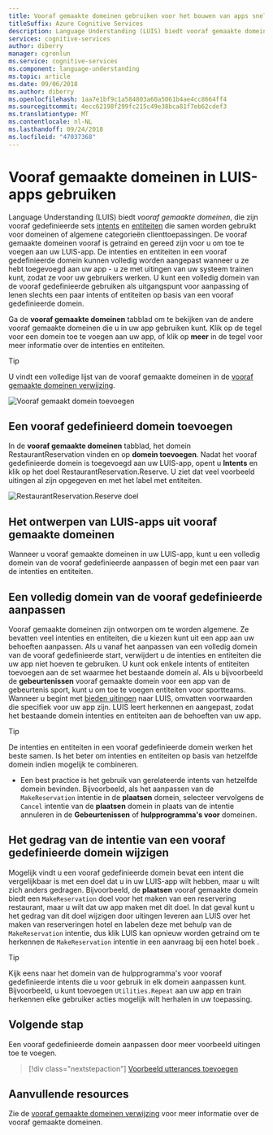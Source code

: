 ```yaml
---
title: Vooraf gemaakte domeinen gebruiken voor het bouwen van apps sneller in LUIS-apps
titleSuffix: Azure Cognitive Services
description: Language Understanding (LUIS) biedt vooraf gemaakte domeinen die zijn vooraf gedefinieerde sets intenties en entiteiten die voor domeinen samenwerken of algemene categorieën van clienttoepassingen. De vooraf gemaakte domeinen vooraf is getraind en gereed zijn voor u om toe te voegen aan uw LUIS-app.
services: cognitive-services
author: diberry
manager: cgronlun
ms.service: cognitive-services
ms.component: language-understanding
ms.topic: article
ms.date: 09/06/2018
ms.author: diberry
ms.openlocfilehash: 1aa7e1bf9c1a584803a60a5061b4ae4cc8664ff4
ms.sourcegitcommit: 4ecc62198f299fc215c49e38bca81f7eb62cdef3
ms.translationtype: MT
ms.contentlocale: nl-NL
ms.lasthandoff: 09/24/2018
ms.locfileid: "47037368"
---
```

# <a name="use-prebuilt-domains-in-luis-apps"></a>Vooraf gemaakte domeinen in LUIS-apps gebruiken  

Language Understanding (LUIS) biedt *vooraf gemaakte domeinen*, die zijn vooraf gedefinieerde sets [intents](luis-how-to-add-intents.md) en [entiteiten](luis-concept-entity-types.md) die samen worden gebruikt voor domeinen of algemene categorieën clienttoepassingen. De vooraf gemaakte domeinen vooraf is getraind en gereed zijn voor u om toe te voegen aan uw LUIS-app. De intenties en entiteiten in een vooraf gedefinieerde domein kunnen volledig worden aangepast wanneer u ze hebt toegevoegd aan uw app - u ze met uitingen van uw systeem trainen kunt, zodat ze voor uw gebruikers werken. U kunt een volledig domein van de vooraf gedefinieerde gebruiken als uitgangspunt voor aanpassing of lenen slechts een paar intents of entiteiten op basis van een vooraf gedefinieerde domein. 

Ga de **vooraf gemaakte domeinen** tabblad om te bekijken van de andere vooraf gemaakte domeinen die u in uw app gebruiken kunt. Klik op de tegel voor een domein toe te voegen aan uw app, of klik op **meer** in de tegel voor meer informatie over de intenties en entiteiten.

> [!TIP]
> U vindt een volledige lijst van de vooraf gemaakte domeinen in de [vooraf gemaakte domeinen verwijzing](./luis-reference-prebuilt-domains.md).

![Vooraf gemaakt domein toevoegen](./media/luis-how-to-prebuilt-domain-entities/add-prebuilt-domain.png)


## <a name="add-a-prebuilt-domain"></a>Een vooraf gedefinieerd domein toevoegen
In de **vooraf gemaakte domeinen** tabblad, het domein RestaurantReservation vinden en op **domein toevoegen**. Nadat het vooraf gedefinieerde domein is toegevoegd aan uw LUIS-app, opent u **Intents** en klik op het doel RestaurantReservation.Reserve. U ziet dat veel voorbeeld uitingen al zijn opgegeven en met het label met entiteiten.

![RestaurantReservation.Reserve doel](./media/luis-how-to-prebuilt-domain-entities/prebuilt-domain-restaurant-reservation.png)


## <a name="designing-luis-apps-from-prebuilt-domains"></a>Het ontwerpen van LUIS-apps uit vooraf gemaakte domeinen
Wanneer u vooraf gemaakte domeinen in uw LUIS-app, kunt u een volledig domein van de vooraf gedefinieerde aanpassen of begin met een paar van de intenties en entiteiten.

## <a name="customizing-an-entire-prebuilt-domain"></a>Een volledig domein van de vooraf gedefinieerde aanpassen
Vooraf gemaakte domeinen zijn ontworpen om te worden algemene. Ze bevatten veel intenties en entiteiten, die u kiezen kunt uit een app aan uw behoeften aanpassen. Als u vanaf het aanpassen van een volledig domein van de vooraf gedefinieerde start, verwijdert u de intenties en entiteiten die uw app niet hoeven te gebruiken. U kunt ook enkele intents of entiteiten toevoegen aan de set waarmee het bestaande domein al. Als u bijvoorbeeld de **gebeurtenissen** vooraf gemaakte domein voor een app van de gebeurtenis sport, kunt u om toe te voegen entiteiten voor sportteams. Wanneer u begint met [bieden uitingen](luis-how-to-add-example-utterances.md) naar LUIS, omvatten voorwaarden die specifiek voor uw app zijn. LUIS leert herkennen en aangepast, zodat het bestaande domein intenties en entiteiten aan de behoeften van uw app. 

> [!TIP]
> De intenties en entiteiten in een vooraf gedefinieerde domein werken het beste samen. Is het beter om intenties en entiteiten op basis van hetzelfde domein indien mogelijk te combineren.
> * Een best practice is het gebruik van gerelateerde intents van hetzelfde domein bevinden. Bijvoorbeeld, als het aanpassen van de `MakeReservation` intentie in de **plaatsen** domein, selecteer vervolgens de `Cancel` intentie van de **plaatsen** domein in plaats van de intentie annuleren in de **Gebeurtenissen** of **hulpprogramma's voor** domeinen.

## <a name="changing-the-behavior-of-a-prebuilt-domain-intent"></a>Het gedrag van de intentie van een vooraf gedefinieerde domein wijzigen
Mogelijk vindt u een vooraf gedefinieerde domein bevat een intent die vergelijkbaar is met een doel dat u in uw LUIS-app wilt hebben, maar u wilt zich anders gedragen. Bijvoorbeeld, de **plaatsen** vooraf gemaakte domein biedt een `MakeReservation` doel voor het maken van een reservering restaurant, maar u wilt dat uw app maken met dit doel. In dat geval kunt u het gedrag van dit doel wijzigen door uitingen leveren aan LUIS over het maken van reserveringen hotel en labelen deze met behulp van de `MakeReservation` intentie, dus klik LUIS kan opnieuw worden getraind om te herkennen de `MakeReservation` intentie in een aanvraag bij een hotel boek .

> [!TIP]
> Kijk eens naar het domein van de hulpprogramma's voor vooraf gedefinieerde intents die u voor gebruik in elk domein aanpassen kunt. Bijvoorbeeld, u kunt toevoegen `Utilities.Repeat` aan uw app en train herkennen elke gebruiker acties mogelijk wilt herhalen in uw toepassing.


## <a name="next-step"></a>Volgende stap

Een vooraf gedefinieerde domein aanpassen door meer voorbeeld uitingen toe te voegen.

> [!div class="nextstepaction"]
> [Voorbeeld utterances toevoegen](./luis-how-to-add-example-utterances.md)

## <a name="additional-resources"></a>Aanvullende resources

Zie de [vooraf gemaakte domeinen verwijzing](./luis-reference-prebuilt-domains.md) voor meer informatie over de vooraf gemaakte domeinen.
